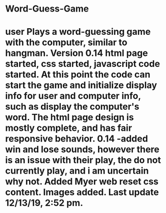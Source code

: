 # Word-Guess-Game
user Plays a word-guessing game with the computer, similar to hangman.
Version 0.14  html page started, css started, javascript code started. At this point the code can start the game and initialize display info for user and computer info, such as display the computer's word.
The html page design is mostly complete, and has fair responsive behavior.
0.14 -added win and lose sounds, however there is an issue with their play, the do not currently play, and i am uncertain why not.
Added Myer web reset css content.
Images added. Last update 12/13/19, 2:52 pm.
=======

